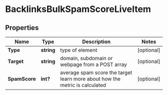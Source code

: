 # BacklinksBulkSpamScoreLiveItem


## Properties

| Name | Type | Description | Notes |
|------------ | ------------- | ------------- | -------------|
**Type** | **string** | type of element |[optional]|
**Target** | **string** | domain, subdomain or webpage from a POST array |[optional]|
**SpamScore** | **int?** | average spam score the target<br>learn more about how the metric is calculated |[optional]|